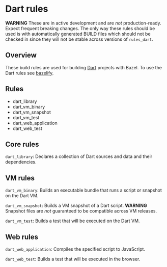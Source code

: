 # Dart rules

**WARNING** These are in active development and are *not* production-ready.
Expect frequent breaking changes. The only way these rules should be used is
with automatically generated BUILD files which should not be checked in since
they will not be stable across versions of `rules_dart`.

## Overview

These build rules are used for building [Dart][] projects with Bazel. To use the
Dart rules see [bazelify][].

[Dart]: https://dartlang.org
[bazelify]: https://github.com/dart-lang/bazel

## Rules

  * dart\_library
  * dart\_vm\_binary
  * dart\_vm\_snapshot
  * dart\_vm\_test
  * dart\_web\_application
  * dart\_web\_test


## Core rules

`dart_library`: Declares a collection of Dart sources and data and their
dependencies.


## VM rules

`dart_vm_binary`: Builds an executable bundle that runs a script or snapshot on
the Dart VM.

`dart_vm_snapshot`: Builds a VM snapshot of a Dart script. **WARNING** Snapshot
files are *not* guaranteed to be compatible across VM releases.

`dart_vm_test`: Builds a test that will be executed on the Dart VM.


## Web rules

`dart_web_application`: Compiles the specified script to JavaScript.

`dart_web_test`: Builds a test that will be executed in the browser.

